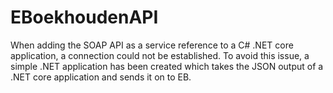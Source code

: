 # EBoekhoudenAPI
When adding the SOAP API as a service reference to a C# .NET core application, a connection could not be established.
To avoid this issue, a simple .NET application has been created which takes the JSON output of a .NET core application and sends it on to EB.
